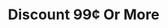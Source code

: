 ---
title: "Discount 99¢ Or More"
url: /queens-village/discount-99c-or-more/
shop: variety store
---